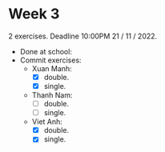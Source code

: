 # Week 3

2 exercises. Deadline 10:00PM 21 / 11 / 2022.

- Done at school: 
- Commit exercises:
  - Xuan Manh: 
    - [x] double. 
    - [x] single. 
  - Thanh Nam: 
    - [ ] double. 
    - [ ] single.
  - Viet Anh: 
    - [x] double. 
    - [x] single.
